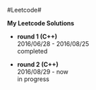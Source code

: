 #Leetcode#

**My Leetcode Solutions**

- **round 1 (C++)**  
  2016/06/28 - 2016/08/25  
  completed  

- **round 2 (C++)**  
  2016/08/29 - now  
  in progress
